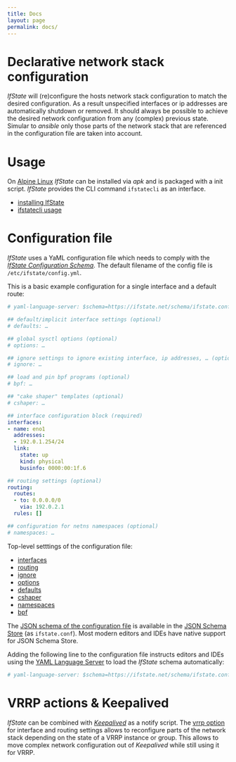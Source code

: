 ```yaml
---
title: Docs
layout: page
permalink: docs/
---
```


# Declarative network stack configuration

*IfState* will (re)configure the hosts network stack configuration to match the desired configuration. As a result unspecified interfaces or ip addresses are automatically shutdown or removed. It should always be possible to achieve the desired network configuration from any (complex) previous state. Simular to *ansible* only those parts of the network stack that are referenced in the configuration file are taken into account.

# Usage

On [Alpine Linux](https://www.alpinelinux.org) *IfState* can be installed via *apk* and is packaged with a init script. *IfState* provides the CLI command `ifstatecli` as an interface.

- [installing IfState](install)
- [ifstatecli usage](cli)

# Configuration file

*IfState* uses a YaML configuration file which needs to comply with the [*IfState Configuration Schema*](../schema). The default filename of the config file is `/etc/ifstate/config.yml`.

This is a basic example configuration for a single interface and a default route:
```yaml
# yaml-language-server: $schema=https://ifstate.net/schema/ifstate.conf.schema.json

## default/implicit interface settings (optional)
# defaults: …

## global sysctl options (optional)
# options: …

## ignore settings to ignore existing interface, ip addresses, … (optional)
# ignore: …

## load and pin bpf programs (optional)
# bpf: …

## "cake shaper" templates (optional)
# cshaper: …

## interface configuration block (required)
interfaces:
- name: eno1
  addresses:
  - 192.0.1.254/24
  link:
    state: up
    kind: physical
    businfo: 0000:00:1f.6

## routing settings (optional)
routing:
  routes:
  - to: 0.0.0.0/0
    via: 192.0.2.1
  rules: []

## configuration for netns namespaces (optional)
# namespaces: …
```

Top-level setttings of the configuration file:
- [interfaces](interfaces)
- [routing](routing)
- [ignore](ignore)
- [options](options)
- [defaults](defaults)
- [cshaper](cshaper)
- [namespaces](namespaces)
- [bpf](bpf)

The [JSON schema of the configuration file](../schema) is available in the [JSON Schema Store](https://www.schemastore.org/json/) (as `ifstate.conf`). Most modern editors and IDEs have native support for JSON Schema Store.

Adding the following line to the configuration file instructs editors and IDEs using the [YAML Language Server](https://github.com/redhat-developer/yaml-language-server#clients) to load the *IfState* schema automatically:

```yaml
# yaml-language-server: $schema=https://ifstate.net/schema/ifstate.conf.schema.json
```


# VRRP actions & Keepalived

*IfState* can be combined with [*Keepalived*](https://www.keepalived.org/) as a notify script. The [vrrp option](vrrp) for interface and routing settings allows to reconfigure parts of the network stack depending on the state of a VRRP instance or group. This allows to move complex network configuration out of *Keepalived* while still using it for VRRP.
